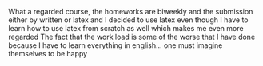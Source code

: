 What a regarded course, the homeworks are biweekly and the submission either by written or latex and I decided to use latex even though I have to learn how to use latex from scratch as well which makes me even more regarded
The fact that the work load is some of the worse that I have done because I have to learn everything in english... one must imagine themselves to be happy

